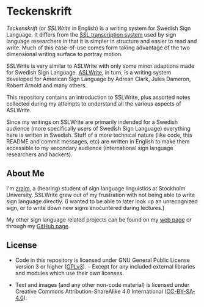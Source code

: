 # Teckenskrift

*Teckenskrift* (or *SSLWrite* in English) is a writing system for Swedish Sign
Language. It differs from the [SSL transcription system] used by sign language
researchers in that it is simpler in structure and easier to read and write.
Much of this ease-of-use comes form taking advantage of the two dimensional
writing surface to portray motion.

SSLWrite is very similar to ASLWrite with only some minor adaptions made for
Swedish Sign Language. [ASLWrite], in turn, is a writing system developed for
American Sign Language by Adrean Clark, Jules Dameron, Robert Arnold and many
others.

This repository contains an introduction to SSLWrite, plus assorted notes
collected during my attempts to understand all the various aspects of ASLWrite.

Since my writings on SSLWrite are primarily indended for a Swedish audience
(more specifically users of Swedish Sign Language) everything here is written
in Swedish. Stuff of a more technical nature (like code, this README and commit
messages, etc) are written in English to make them accessible to my secondary
audience (international sign language researchers and hackers).

[ASLWrite]: https://en.wikipedia.org/wiki/ASLwrite

[SSL transcription system]: https://zrajm.github.io/teckentranskription/intro.html


## About Me

I'm [zrajm], a (hearing) student of sign language linguistics at Stockholm
University. SSLWrite grew out of my frustration with not being able to write
sign language directly. (I wanted to be able to later look up an unrecognized
sign, or to write down new signs enocuntered during lectures.)

My other sign language related projects can be found on my [web page] or
through my [GitHub page].

[web page]: https://zrajm.github.io/

[GitHub page]: https://github.com/zrajm/

[zrajm]: mailto:zrajm@zrajm.org


## License

* Code in this repository is licensed under GNU General Public License version
  3 or higher ([GPLv3]). – Except for any included external libraries and
  modules which use their own licenses.

* Text and images (and any other non-code material) is licensed under Creative
  Commons Attribution-ShareAlike 4.0 International ([CC-BY-SA-4.0]).

[GPLv3]: LICENSE.txt

[CC-BY-SA-4.0]: LICENSE-CC.txt
